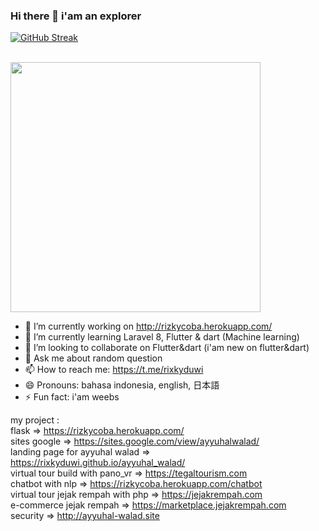 ### Hi there 👋 i'am an explorer 
[![GitHub Streak](https://github-readme-streak-stats.herokuapp.com?user=rixkyduwi&theme=dark&date_format=j%20M%5B%20Y%5D&locale=ja&currStreakNum=DD2727&fire=DD2727&stroke=4BDD04)](https://git.io/streak-stats)

<br>
<img src="https://github-readme-stats.vercel.app/api?username=rixkyduwi&show_icons=true&theme=ADD_THEME_HERE" width="400"><br>

- 🔭 I’m currently working on http://rizkycoba.herokuapp.com/  
- 🌱 I’m currently learning Laravel 8, Flutter & dart (Machine learning)
- 👯 I’m looking to collaborate on Flutter&dart (i'am new on flutter&dart)
- 💬 Ask me about random question
- 📫 How to reach me: https://t.me/rixkyduwi
- 😄 Pronouns: bahasa indonesia, english, 日本語 
- ⚡ Fun fact: i'am weebs 

my project :<br>
flask => https://rizkycoba.herokuapp.com/ <br>
sites google => https://sites.google.com/view/ayyuhalwalad/ <br>
landing page for ayyuhal walad => https://rixkyduwi.github.io/ayyuhal_walad/ <br>
virtual tour build with pano_vr => https://tegaltourism.com <br>
chatbot with nlp =>  https://rizkycoba.herokuapp.com/chatbot <br> 
virtual tour jejak rempah with php => https://jejakrempah.com <br> 
e-commerce jejak rempah  => https://marketplace.jejakrempah.com  <br>
security => http://ayyuhal-walad.site

